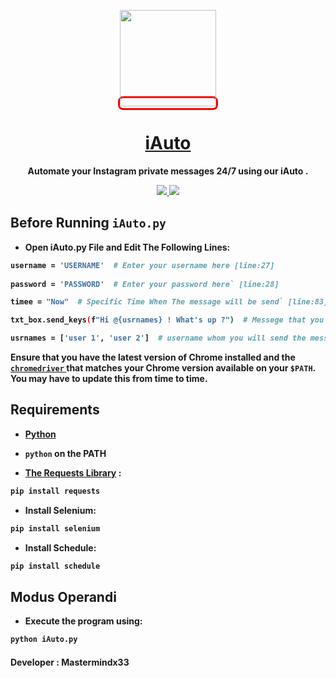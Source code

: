 <p align="center">
<kbd style="border-radius: 8px; border: 3px solid #FF0000;">
  <img src="https://pbs.twimg.com/profile_images/1232518700/Endhiran-Movie-Wallpapers-6_1_.jpg" width="154"
</kbd>
  <a href="iauto.netlify.app"><h1 align="center">iAuto</h1></a>
  <p align="center"> <b>Automate your Instagram private messages 24/7 using our iAuto .
  </p>
  <p align="center">
    </a>
    <a href="https://github.com/SeleniumHQ/selenium">
      <img src="https://img.shields.io/badge/built%20with-Selenium-yellow.svg" />
    </a>
    <a href="https://www.python.org/">
    	<img src="https://img.shields.io/badge/built%20with-Python3-red.svg" />
    </a>
  </p>
</p>

## Before Running `iAuto.py` 

* Open iAuto.py File and Edit The Following Lines: 

```sh
username = 'USERNAME'  # Enter your username here [line:27]
 
password = 'PASSWORD'  # Enter your password here` [line:28]

timee = "Now"  # Specific Time When The message will be send` [line:83] ( optional )

txt_box.send_keys(f"Hi @{usrnames} ! What's up ?")  # Messege that you want to send` [line:56]

usrnames = ['user 1', 'user 2']  # username whom you will send the message` [line:12]

```

Ensure that you have the latest version of Chrome installed and the
[`chromedriver` ](https://chromedriver.chromium.org/downloads) that matches
your Chrome version available on your `$PATH`. You may have to update this from time to time.

## Requirements
 
* [Python](https://www.python.org/)
* `python` on the PATH

* [The Requests Library](http://python-requests.org) :
```sh
pip install requests
```

* Install Selenium:
```sh
pip install selenium
```

* Install Schedule:
```sh
pip install schedule
```

## Modus Operandi

* Execute the program using:
```sh
python iAuto.py
```

#### Developer : Mastermindx33